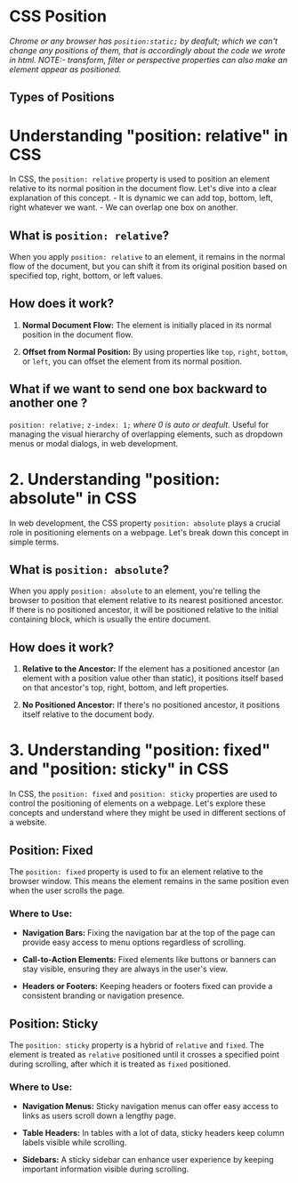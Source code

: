 # CSS Position
*_Chrome or any browser has `position:static;` by deafult; which we can't change any positions of them, that is accordingly about the code we wrote in html._*
_*NOTE:-* transform, filter or perspective properties can also make an element appear as positioned._

## Types of Positions
# Understanding "position: relative" in CSS

In CSS, the `position: relative` property is used to position an element relative to its normal position in the document flow. Let's dive into a clear explanation of this concept.
    - It is dynamic we can add top, bottom, left, right whatever we want.
    - We can overlap one box on another.

## What is `position: relative`?

When you apply `position: relative` to an element, it remains in the normal flow of the document, but you can shift it from its original position based on specified top, right, bottom, or left values.

## How does it work?

1. **Normal Document Flow:** The element is initially placed in its normal position in the document flow.

2. **Offset from Normal Position:** By using properties like `top`, `right`, `bottom`, or `left`, you can offset the element from its normal position.

## What if we want to send one box backward to another one ? 
`position: relative;`
`z-index: 1;` _where 0 is auto or deafult._
 Useful for managing the visual hierarchy of overlapping elements, such as dropdown menus or modal dialogs, in web development.
    
# 2. Understanding "position: absolute" in CSS

In web development, the CSS property `position: absolute` plays a crucial role in positioning elements on a webpage. Let's break down this concept in simple terms.

## What is `position: absolute`?

When you apply `position: absolute` to an element, you're telling the browser to position that element relative to its nearest positioned ancestor. If there is no positioned ancestor, it will be positioned relative to the initial containing block, which is usually the entire document.

## How does it work?

1. **Relative to the Ancestor:** If the element has a positioned ancestor (an element with a position value other than static), it positions itself based on that ancestor's top, right, bottom, and left properties.

2. **No Positioned Ancestor:** If there's no positioned ancestor, it positions itself relative to the document body.

# 3. Understanding "position: fixed" and "position: sticky" in CSS

In CSS, the `position: fixed` and `position: sticky` properties are used to control the positioning of elements on a webpage. Let's explore these concepts and understand where they might be used in different sections of a website.

## Position: Fixed

The `position: fixed` property is used to fix an element relative to the browser window. This means the element remains in the same position even when the user scrolls the page.

### Where to Use:

- **Navigation Bars:** Fixing the navigation bar at the top of the page can provide easy access to menu options regardless of scrolling.

- **Call-to-Action Elements:** Fixed elements like buttons or banners can stay visible, ensuring they are always in the user's view.

- **Headers or Footers:** Keeping headers or footers fixed can provide a consistent branding or navigation presence.

## Position: Sticky

The `position: sticky` property is a hybrid of `relative` and `fixed`. The element is treated as `relative` positioned until it crosses a specified point during scrolling, after which it is treated as `fixed` positioned.

### Where to Use:

- **Navigation Menus:** Sticky navigation menus can offer easy access to links as users scroll down a lengthy page.

- **Table Headers:** In tables with a lot of data, sticky headers keep column labels visible while scrolling.

- **Sidebars:** A sticky sidebar can enhance user experience by keeping important information visible during scrolling.
